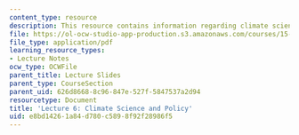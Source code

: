 ```yaml
---
content_type: resource
description: This resource contains information regarding climate science and policy.
file: https://ol-ocw-studio-app-production.s3.amazonaws.com/courses/15-031j-energy-decisions-markets-and-policies-spring-2012/e8bd14261a84d780c5898f92f28986f5_MIT15_031JS12_lec6.pdf
file_type: application/pdf
learning_resource_types:
- Lecture Notes
ocw_type: OCWFile
parent_title: Lecture Slides
parent_type: CourseSection
parent_uid: 626d8668-8c96-847e-527f-5847537a2d94
resourcetype: Document
title: 'Lecture 6: Climate Science and Policy'
uid: e8bd1426-1a84-d780-c589-8f92f28986f5
---
```

